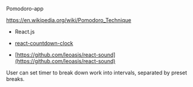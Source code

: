 Pomodoro-app

https://en.wikipedia.org/wiki/Pomodoro_Technique

- React.js

- [react-countdown-clock](https://github.com/pughpugh/react-countdown-clock)

- [https://github.com/leoasis/react-sound](https://github.com/leoasis/react-sound)

 User can set timer to break down work into intervals,  separated by preset breaks.

